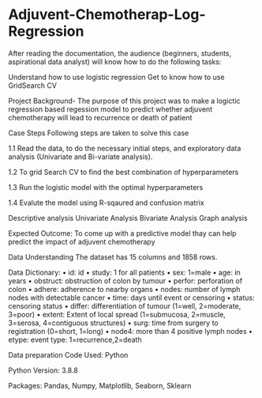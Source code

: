 # Adjuvent-Chemotherap-Log-Regression

After reading the documentation, the audience (beginners, students, aspirational data analyst) will know how to do the following tasks:

Understand how to use logistic regression 
Get to know how to use GridSearch CV

Project Background- The purpose of this project was to make a logictic regression based regession model to predict whether adjuvent chemotherapy will lead to recurrence or death of patient

Case Steps
Following steps are taken to solve this case

1.1 Read the data, to do the necessary initial steps, and exploratory data analysis (Univariate and Bi-variate analysis).

1.2 To grid Search CV to find the best combination of hyperparameters

1.3 Run the logistic model with the optimal hyperparameters

1.4 Evalute the model using R-sqaured and confusion matrix


Descriptive analysis
Univariate Analysis Bivariate Analysis Graph analysis

Expected Outcome:
To come up with a predictive model thay can help predict the impact of adjuvent chemotherapy

Data Understanding
The dataset has 15 columns and 1858 rows.

Data Dictionary:
• id: id
• study: 1 for all patients
• sex: 1=male
• age: in years
• obstruct: obstruction of colon by tumour
• perfor: perforation of colon
• adhere: adherence to nearby organs
• nodes: number of lymph nodes with detectable cancer
• time: days until event or censoring
• status: censoring status
• differ: differentiation of tumour (1=well, 2=moderate, 3=poor)
• extent: Extent of local spread (1=submucosa, 2=muscle, 3=serosa, 4=contiguous structures)
• surg: time from surgery to registration (0=short, 1=long)
• node4: more than 4 positive lymph nodes
• etype: event type: 1=recurrence,2=death

Data preparation
Code Used: Python

Python Version: 3.8.8

Packages: Pandas, Numpy, Matplotlib, Seaborn, Sklearn 
